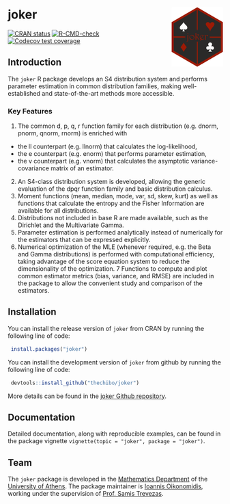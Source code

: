 
<!-- README.md is generated from README.Rmd. Please edit that file -->

# joker <img src=man/figures/logo.png align="right" height="139" alt="logo"/>

<!-- badges: start -->

[![CRAN
status](https://www.r-pkg.org/badges/version/joker)](https://CRAN.R-project.org/package=joker)
[![R-CMD-check](https://github.com/thechibo/joker/actions/workflows/R-CMD-check.yaml/badge.svg)](https://github.com/thechibo/joker/actions/workflows/R-CMD-check.yaml)
[![Codecov test
coverage](https://codecov.io/gh/thechibo/joker/graph/badge.svg)](https://app.codecov.io/gh/thechibo/joker)
<!--![CRAN Downloads](https://cranlogs.r-pkg.org/badges/grand-total/joker)-->
<!-- badges: end -->

## Introduction

The `joker` R package develops an S4 distribution system and performs
parameter estimation in common distribution families, making
well-established and state-of-the-art methods more accessible.

### Key Features

1.  The common d, p, q, r function family for each distribution
    (e.g. dnorm, pnorm, qnorm, rnorm) is enriched with

- the ll counterpart (e.g. llnorm) that calculates the log-likelihood,
- the e counterpart (e.g. enorm) that performs parameter estimation,
- the v counterpart (e.g. vnorm) that calculates the asymptotic
  variance-covariance matrix of an estimator.

2.  An S4-class distribution system is developed, allowing the generic
    evaluation of the dpqr function family and basic distribution
    calculus.
3.  Moment functions (mean, median, mode, var, sd, skew, kurt) as well
    as functions that calculate the entropy and the Fisher Information
    are available for all distributions.
4.  Distributions not included in base R are made available, such as the
    Dirichlet and the Multivariate Gamma.
5.  Parameter estimation is performed analytically instead of
    numerically for the estimators that can be expressed explicitly.
6.  Numerical optimization of the MLE (whenever required, e.g. the Beta
    and Gamma distributions) is performed with computational efficiency,
    taking advantage of the score equation system to reduce the
    dimensionality of the optimization. 7 Functions to compute and plot
    common estimator metrics (bias, variance, and RMSE) are included in
    the package to allow the convenient study and comparison of the
    estimators.

## Installation

You can install the release version of `joker` from CRAN by running the
following line of code:

``` r
 install.packages("joker")
```

You can install the development version of `joker` from github by
running the following line of code:

``` r
 devtools::install_github("thechibo/joker")
```

More details can be found in the [joker Github
repository](https://github.com/thechibo/joker "joker Github repository").

## Documentation

Detailed documentation, along with reproducible examples, can be found
in the package vignette `vignette(topic = "joker", package = "joker")`.

## Team

The `joker` package is developed in the [Mathematics
Department](https://en.math.uoa.gr/ "Mathematics Department Homepage")
of the [University of
Athens](https://en.uoa.gr/ "University of Athens Homepage"). The package
maintainer is [Ioannis
Oikonomidis](http://users.uoa.gr/~goikon/ "Ioannis Oikonomidis Homepage"),
working under the supervision of [Prof. Samis
Trevezas](http://scholar.uoa.gr/strevezas/ "Samis Trevezas Homepage").
